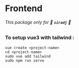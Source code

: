 # Frontend

###### This package only for :black_heart: ***`siradj`*** :black_heart:


### To setup vue3 with tailwind :
```
vue create <project-name>
cd <project-name>
sudo vue add tailwind
sudo npm run serve

```
